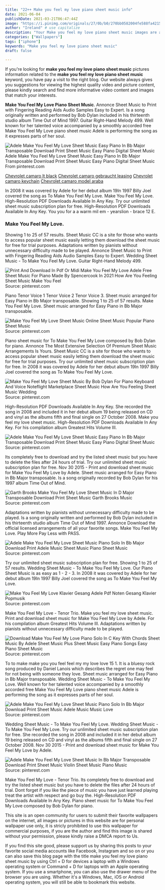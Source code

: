```yaml
---
title: "22++ Make you feel my love piano sheet music info"
date: 2021-06-04
publishDate: 2021-03-21T06:47:44Z
image: "https://i.pinimg.com/originals/27/0b/b0/270bb0582004fe588fa4215e8187d5cd.gif"
author: "Ireland" # use capitalize
description: "Your Make you feel my love piano sheet music images are available. Make you feel my love piano sheet music are a topic that is being searched for and liked by netizens today. You can Download the Make you feel my love piano sheet music files here. Download all free photos and vectors."
categories: ["Wallpapers"]
tags: ["iphone"]
keywords: "Make you feel my love piano sheet music"
draft: false

---
```


If you're looking for **make you feel my love piano sheet music** pictures information related to the **make you feel my love piano sheet music** keyword, you have pay a visit to the right  blog.  Our website always  gives you  suggestions  for viewing  the highest  quality video and picture  content, please kindly search and find more informative video content and images  that match your interests.

**Make You Feel My Love Piano Sheet Music**. Annonce Sheet Music to Print with Fingering Reading Aids Audio Samples Easy to Expert. Is a song originally written and performed by Bob Dylan included in his thirteenth studio album Time Out of Mind 1997. Guitar Right-Hand Melody 499. Well known for her talented voice accompanied by a smoothly accorded free Make You Feel My Love piano sheet music Adele is performing the song as it expresses parts of her soul.

![Adele Make You Feel My Love Sheet Music Easy Piano In Bb Major Transposable Download Print Sheet Music Easy Piano Digital Sheet Music](https://i.pinimg.com/originals/c0/26/90/c02690af5451b34eed26f086a06ebf3d.gif "Adele Make You Feel My Love Sheet Music Easy Piano In Bb Major Transposable Download Print Sheet Music Easy Piano Digital Sheet Music")
Adele Make You Feel My Love Sheet Music Easy Piano In Bb Major Transposable Download Print Sheet Music Easy Piano Digital Sheet Music From pinterest.com

[Chevrolet camaro lt black](/chevrolet-camaro-lt-black/)
[Chevrolet camaro gebraucht leasing](/chevrolet-camaro-gebraucht-leasing/)
[Chevrolet camaro keychain](/chevrolet-camaro-keychain/)
[Chevrolet camaro model araba](/chevrolet-camaro-model-araba/)

In 2008 it was covered by Adele for her debut album 19In 1997 Billy Joel covered the song as To Make You Feel My Love. Make You Feel My Love. High-Resolution PDF Downloads Available In Any Key. Try our unlimited sheet music subscription plan for free. High-Resolution PDF Downloads Available In Any Key. You you for a a warm mil em - yearslion - brace 12 E.

### Make You Feel My Love.

Showing 1 to 25 of 57 results. Sheet Music CC is a site for those who wants to access popular sheet music easily letting them download the sheet music for free for trial purposes. Adaptations written by pianists without unnecessary difficulty made to be played. Annonce Sheet Music to Print with Fingering Reading Aids Audio Samples Easy to Expert. Wedding Sheet Music - To Make You Feel My Love. Guitar Right-Hand Melody 499.


![Print And Download In Pdf Or Midi Make You Feel My Love Adele Free Sheet Music For Piano Made By Spencercook In 2021 How Are You Feeling Sheet Music Make You Feel](https://i.pinimg.com/originals/5a/0a/31/5a0a31e6f3e6451c83f0cceb61f82163.png "Print And Download In Pdf Or Midi Make You Feel My Love Adele Free Sheet Music For Piano Made By Spencercook In 2021 How Are You Feeling Sheet Music Make You Feel")
Source: pinterest.com

Piano Tenor Voice 1 Tenor Voice 2 Tenor Voice 3. Sheet music arranged for Easy Piano in Bb Major transposable. Showing 1 to 25 of 57 results. Make You Feel My Love. Sheet music arranged for Easy Piano in Bb Major transposable.

![Make You Feel My Love Sheet Music Online Sheet Music Popular Piano Sheet Music](https://i.pinimg.com/originals/f7/a3/91/f7a3910071220d27721c3e1839f2e755.png "Make You Feel My Love Sheet Music Online Sheet Music Popular Piano Sheet Music")
Source: pinterest.com

Piano sheet music for To Make You Feel My Love composed by Bob Dylan for piano. Annonce The Most Extensive Selection Of Premium Sheet Music Arrangements Is Yours. Sheet Music CC is a site for those who wants to access popular sheet music easily letting them download the sheet music for free for trial purposes. Try our unlimited sheet music subscription plan for free. In 2008 it was covered by Adele for her debut album 19In 1997 Billy Joel covered the song as To Make You Feel My Love.

![Make You Feel My Love Sheet Music By Bob Dylan For Piano Keyboard And Voice Noteflight Marketplace Sheet Music How Are You Feeling Sheet Music Wedding](https://i.pinimg.com/originals/cd/f2/82/cdf282df5d4c221f03da17efe9d8dea3.png "Make You Feel My Love Sheet Music By Bob Dylan For Piano Keyboard And Voice Noteflight Marketplace Sheet Music How Are You Feeling Sheet Music Wedding")
Source: pinterest.com

High-Resolution PDF Downloads Available In Any Key. She recorded the song in 2008 and included it in her debut album 19 being released on CD and vinyl as the albums fifth and final single on 27 October 2008. Make you feel my love sheet music. High-Resolution PDF Downloads Available In Any Key. For his compilation album Greatest Hits Volume III.

![Adele Make You Feel My Love Sheet Music Easy Piano In Bb Major Transposable Download Print Sheet Music Easy Piano Digital Sheet Music](https://i.pinimg.com/originals/c0/26/90/c02690af5451b34eed26f086a06ebf3d.gif "Adele Make You Feel My Love Sheet Music Easy Piano In Bb Major Transposable Download Print Sheet Music Easy Piano Digital Sheet Music")
Source: pinterest.com

Its completely free to download and try the listed sheet music but you have to delete the files after 24 hours of trial. Try our unlimited sheet music subscription plan for free. Nov 30 2015 - Print and download sheet music for Make You Feel My Love by Adele. Sheet music arranged for Easy Piano in Bb Major transposable. Is a song originally recorded by Bob Dylan for his 1997 album Time Out of Mind.

![Garth Brooks Make You Feel My Love Sheet Music In D Major Transposable Download Print Sheet Music Garth Brooks Music](https://i.pinimg.com/originals/a9/a7/73/a9a7732c4b9a6fcaa946c6abc39a5c6f.gif "Garth Brooks Make You Feel My Love Sheet Music In D Major Transposable Download Print Sheet Music Garth Brooks Music")
Source: pinterest.com

Adaptations written by pianists without unnecessary difficulty made to be played. Is a song originally written and performed by Bob Dylan included in his thirteenth studio album Time Out of Mind 1997. Annonce Download the official licensed arrangements of all your favorite songs. Make You Feel My Love. Play More Pay Less with PASS.

![Adele Make You Feel My Love Sheet Music Piano Solo In Bb Major Download Print Adele Music Sheet Music Piano Sheet Music](https://i.pinimg.com/originals/31/bf/b9/31bfb9a00489518a95adcbf17977d01a.gif "Adele Make You Feel My Love Sheet Music Piano Solo In Bb Major Download Print Adele Music Sheet Music Piano Sheet Music")
Source: pinterest.com

Try our unlimited sheet music subscription plan for free. Showing 1 to 25 of 57 results. Wedding Sheet Music - To Make You Feel My Love. Our Piano Sheet Music is as easy as 1 - 2 - 3. In 2008 it was covered by Adele for her debut album 19In 1997 Billy Joel covered the song as To Make You Feel My Love.

![Make You Feel My Love Klavier Gesang Adele Pdf Noten Gesang Klavier Popmusik](https://i.pinimg.com/originals/c1/27/87/c127879f40da744aee1b71fd17b44d19.png "Make You Feel My Love Klavier Gesang Adele Pdf Noten Gesang Klavier Popmusik")
Source: pinterest.com

Make You Feel My Love - Tenor Trio. Make you feel my love sheet music. Print and download sheet music for Make You Feel My Love by Adele. For his compilation album Greatest Hits Volume III. Adaptations written by pianists without unnecessary difficulty made to be played.

![Download Make You Feel My Love Piano Solo In C Key With Chords Sheet Music By Adele Sheet Music Plus Sheet Music Easy Piano Songs Easy Piano Sheet Music](https://i.pinimg.com/originals/73/4d/b8/734db897f7082faffa2b403ee8af87ea.png "Download Make You Feel My Love Piano Solo In C Key With Chords Sheet Music By Adele Sheet Music Plus Sheet Music Easy Piano Songs Easy Piano Sheet Music")
Source: pinterest.com

To to make make you you feel feel my my love love 15 1. It is a bluesy rock song produced by Daniel Lanois which describes the regret one may feel for not being with someone they love. Sheet music arranged for Easy Piano in Bb Major transposable. Wedding Sheet Music - To Make You Feel My Love. Well known for her talented voice accompanied by a smoothly accorded free Make You Feel My Love piano sheet music Adele is performing the song as it expresses parts of her soul.

![Adele Make You Feel My Love Sheet Music Piano Solo In Bb Major Download Print Sheet Music Adele Music Music Love](https://i.pinimg.com/originals/72/c6/44/72c6449a3ed5faca39b8ddd9c8c54217.gif "Adele Make You Feel My Love Sheet Music Piano Solo In Bb Major Download Print Sheet Music Adele Music Music Love")
Source: pinterest.com

Wedding Sheet Music - To Make You Feel My Love. Wedding Sheet Music - To Make You Feel My Love. Try our unlimited sheet music subscription plan for free. She recorded the song in 2008 and included it in her debut album 19 being released on CD and vinyl as the albums fifth and final single on 27 October 2008. Nov 30 2015 - Print and download sheet music for Make You Feel My Love by Adele.

![Adele Make You Feel My Love Sheet Music In Bb Major Transposable Download Print Sheet Music Violin Sheet Music Piano Music](https://i.pinimg.com/originals/27/0b/b0/270bb0582004fe588fa4215e8187d5cd.gif "Adele Make You Feel My Love Sheet Music In Bb Major Transposable Download Print Sheet Music Violin Sheet Music Piano Music")
Source: pinterest.com

Make You Feel My Love - Tenor Trio. Its completely free to download and try the listed sheet music but you have to delete the files after 24 hours of trial. Dont forget if you like the piece of music you have just learned playing treat the artist with respect and go buy the. High-Resolution PDF Downloads Available In Any Key. Piano sheet music for To Make You Feel My Love composed by Bob Dylan for piano.

This site is an open community for users to submit their favorite wallpapers on the internet, all images or pictures in this website are for personal wallpaper use only, it is stricly prohibited to use this wallpaper for commercial purposes, if you are the author and find this image is shared without your permission, please kindly raise a DMCA report to Us.

If you find this site good, please support us by sharing this posts to your favorite social media accounts like Facebook, Instagram and so on or you can also save this blog page with the title make you feel my love piano sheet music by using Ctrl + D for devices a laptop with a Windows operating system or Command + D for laptops with an Apple operating system. If you use a smartphone, you can also use the drawer menu of the browser you are using. Whether it's a Windows, Mac, iOS or Android operating system, you will still be able to bookmark this website.
